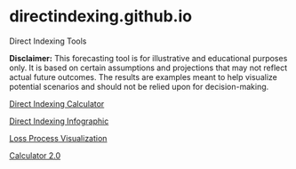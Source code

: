 # directindexing.github.io
Direct Indexing Tools 

**Disclaimer:** This forecasting tool is for illustrative and educational purposes only. It is based on certain assumptions and projections that may not reflect actual future outcomes. The results are examples meant to help visualize potential scenarios and should not be relied upon for decision-making.

[Direct Indexing Calculator](https://jebmcdonald.github.io/directindexing.github.io/Calculator.html)


[Direct Indexing Infographic](https://jebmcdonald.github.io/directindexing.github.io/Infographic.html)


[Loss Process Visualization](https://jebmcdonald.github.io/directindexing.github.io/LossProcess.html)


[Calculator 2.0](https://jebmcdonald.github.io/directindexing.github.io/Calculator2.0.html)
